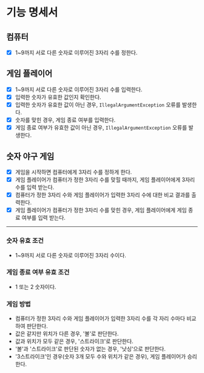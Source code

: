 # 기능 명세서

## 컴퓨터
- [X] 1~9까지 서로 다른 숫자로 이루어진 3자리 수를 정한다.

## 게임 플레이어
- [X] 1~9까지 서로 다른 숫자로 이루어진 3자리 수를 입력한다.
- [X] 입력한 숫자가 유효한 값인지 확인한다.
- [X] 입력한 숫자가 유효한 값이 아닌 경우, `IllegalArgumentException` 오류를 발생한다.
- [X] 숫자를 맞힌 경우, 게임 종료 여부를 입력한다.
- [X] 게임 종료 여부가 유효한 값이 아닌 경우, `IllegalArgumentException` 오류를 발생한다.

## 숫자 야구 게임
- [X] 게임을 시작하면 컴퓨터에게 3자리 수를 정하게 한다.
- [X] 게임 플레이어가 컴퓨터가 정한 3자리 수를 맞힐 때까지, 게임 플레이어에게 3자리 수를 입력 받는다.
- [X] 컴퓨터가 정한 3자리 수와 게임 플레이어가 입력한 3자리 수에 대한 비교 결과를 출력한다.
- [X] 게임 플레이어가 컴퓨터가 정한 3자리 수를 맞힌 경우, 게임 플레이어에게 게임 종료 여부를 입력 받는다.

---

### 숫자 유효 조건
- 1~9까지 서로 다른 숫자로 이루어진 3자리 수이다.

### 게임 종료 여부 유효 조건
- 1 또는 2 숫자이다.

### 게임 방법
- 컴퓨터가 정한 3자리 수와 게임 플레이어가 입력한 3자리 수를 각 자리 수마다 비교하여 판단한다.
- 값은 같지만 위치가 다른 경우, '볼'로 판단한다.
- 값과 위치가 모두 같은 경우, '스트라이크'로 판단한다.
- '볼'과 '스트라이크'로 판단된 숫자가 없는 경우, '낫싱'으로 판단한다.
- '3스트라이크'인 경우(숫자 3개 모두 수와 위치가 같은 경우), 게임 플레이어가 승리한다.
